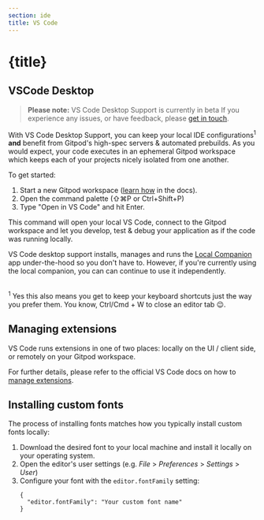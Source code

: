 ```yaml
---
section: ide
title: VS Code
---
```


<script context="module">
  export const prerender = true;
</script>

# {title}

## VSCode Desktop

> **Please note:** VS Code Desktop Support is currently in beta If you experience any issues, or have feedback, please [get in touch](https://www.gitpod.io/support).

With VS Code Desktop Support, you can keep your local IDE configurations<sup>1</sup> **and** benefit from Gitpod's high-spec servers & automated prebuilds. As you would expect, your code executes in an ephemeral Gitpod workspace which keeps each of your projects nicely isolated from one another.

To get started:

1. Start a new Gitpod workspace ([learn how](/docs/getting-started) in the docs).
1. Open the command palette (⇧⌘P or Ctrl+Shift+P)
1. Type "Open in VS Code" and hit Enter.

This command will open your local VS Code, connect to the Gitpod workspace and let you develop, test & debug your application as if the code was running locally.

VS Code desktop support installs, manages and runs the [Local Companion](/docs/develop/local-companion) app under-the-hood so you don't have to. However, if you're currently using the local companion, you can can continue to use it independently.

<br />
<sup>1</sup> Yes this also means you get to keep your keyboard shortcuts just the way you prefer them. You know, Ctrl/Cmd + W to close an editor tab 😉.

## Managing extensions

VS Code runs extensions in one of two places: locally on the UI / client side, or remotely on your Gitpod workspace.

For further details, please refer to the official VS Code docs on how to [manage extensions](https://code.visualstudio.com/docs/remote/ssh#_managing-extensions).

## Installing custom fonts

The process of installing fonts matches how you typically install custom fonts locally:

1. Download the desired font to your local machine and install it locally on your operating system.
1. Open the editor's user settings (e.g. _File_ > _Preferences_ > _Settings_ > _User_)
1. Configure your font with the `editor.fontFamily` setting:
   ```
   {
     "editor.fontFamily": "Your custom font name"
   }
   ```
